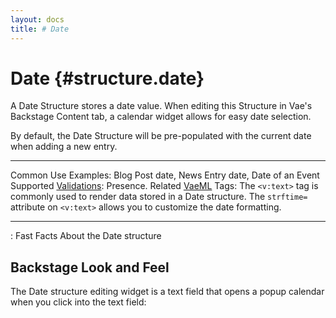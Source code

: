 ```yaml
---
layout: docs
title: # Date
---
```


# Date {#structure.date}

A Date Structure stores a date value. When editing this Structure in
Vae's Backstage Content tab, a calendar widget allows for easy date
selection.

By default, the Date Structure will be pre-populated with the current
date when adding a new entry.

  ---------------------------------------- ---------------------------------------------------------------------------------------------------------------------------------------------------------------------
  Common Use Examples:                     Blog Post date, News Entry date, Date of an Event
  Supported [Validations](#validations):   Presence.
  Related [VaeML](#vaeml) Tags:            The `<v:text>` tag is commonly used to render data stored in a Date structure. The `strftime=` attribute on `<v:text>` allows you to customize the date formatting.
  ---------------------------------------- ---------------------------------------------------------------------------------------------------------------------------------------------------------------------

  : Fast Facts About the Date structure

## Backstage Look and Feel

The Date structure editing widget is a text field that opens a popup
calendar when you click into the text field:
